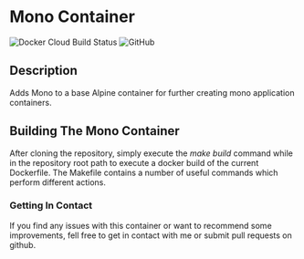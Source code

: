 # Mono Container #

![Docker Cloud Build Status](https://img.shields.io/docker/cloud/build/geoffh1977/mono.svg?style=plastic)
![GitHub](https://img.shields.io/github/license/geoffh1977/docker-mono.svg?style=plastic)

## Description ##
Adds Mono to a base Alpine container for further creating mono application containers.

## Building The Mono Container ##
After cloning the repository, simply execute the _make build_ command while in the repository root path to execute a docker build of the current Dockerfile. The Makefile contains a number of useful commands which perform different actions.

### Getting In Contact ###
If you find any issues with this container or want to recommend some improvements, fell free to get in contact with me or submit pull requests on github.

